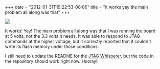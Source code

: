 ﻿+++
date = "2012-01-31T19:22:53-08:00"
title = "it works yay the main problem all along was that"
+++


![](http://67.media.tumblr.com/tumblr_lyp2qaheTD1qly645o1_1280.jpg)  

It works! Yay! The main problem all along was that I was running the board at
5 volts, not the 3.3 volts it needs. It was able to respond to JTAG commands
at the higher voltage, but it correctly reported that it couldn't write its
flash memory under those conditions.

I still need to update the README for the [JTAG
Whisperer](https://github.com/sowbug/JTAGWhisperer), but the code in the
repository should work right now. Hooray!

